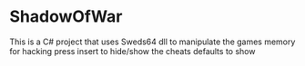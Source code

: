 # ShadowOfWar
This is a C# project that uses Sweds64 dll to manipulate the games memory for hacking
press insert to hide/show the cheats defaults to show
